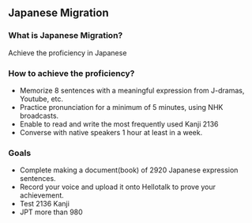 ## Japanese Migration

### What is Japanese Migration?
Achieve the proficiency in Japanese

### How to achieve the proficiency?
- Memorize 8 sentences with a meaningful expression from J-dramas, Youtube, etc.
- Practice pronunciation for a minimum of 5 minutes, using NHK broadcasts.
- Enable to read and write the most frequently used Kanji 2136
- Converse with native speakers 1 hour at least in a week.

### Goals
- Complete making a document(book) of 2920 Japanese expression sentences.
- Record your voice and upload it onto Hellotalk to prove your achievement.
- Test 2136 Kanji
- JPT more than 980
